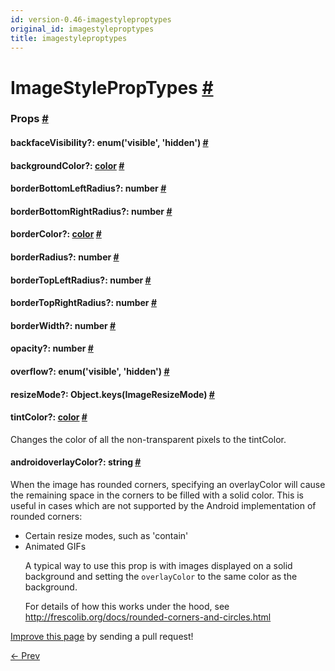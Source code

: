 ```yaml
---
id: version-0.46-imagestyleproptypes
original_id: imagestyleproptypes
title: imagestyleproptypes
---
```

<a id="content"></a><h1><a class="anchor" name="imagestyleproptypes"></a>ImageStylePropTypes <a class="hash-link" href="docs/imagestyleproptypes.html#imagestyleproptypes">#</a></h1><div><noscript></noscript><h3><a class="anchor" name="props"></a>Props <a class="hash-link" href="docs/imagestyleproptypes.html#props">#</a></h3><div class="props"><div class="prop"><h4 class="propTitle"><a class="anchor" name="backfacevisibility"></a>backfaceVisibility?: <span class="propType">enum('visible', 'hidden')</span> <a class="hash-link" href="docs/imagestyleproptypes.html#backfacevisibility">#</a></h4></div><div class="prop"><h4 class="propTitle"><a class="anchor" name="backgroundcolor"></a>backgroundColor?: <span class="propType"><a href="docs/colors.html">color</a></span> <a class="hash-link" href="docs/imagestyleproptypes.html#backgroundcolor">#</a></h4></div><div class="prop"><h4 class="propTitle"><a class="anchor" name="borderbottomleftradius"></a>borderBottomLeftRadius?: <span class="propType">number</span> <a class="hash-link" href="docs/imagestyleproptypes.html#borderbottomleftradius">#</a></h4></div><div class="prop"><h4 class="propTitle"><a class="anchor" name="borderbottomrightradius"></a>borderBottomRightRadius?: <span class="propType">number</span> <a class="hash-link" href="docs/imagestyleproptypes.html#borderbottomrightradius">#</a></h4></div><div class="prop"><h4 class="propTitle"><a class="anchor" name="bordercolor"></a>borderColor?: <span class="propType"><a href="docs/colors.html">color</a></span> <a class="hash-link" href="docs/imagestyleproptypes.html#bordercolor">#</a></h4></div><div class="prop"><h4 class="propTitle"><a class="anchor" name="borderradius"></a>borderRadius?: <span class="propType">number</span> <a class="hash-link" href="docs/imagestyleproptypes.html#borderradius">#</a></h4></div><div class="prop"><h4 class="propTitle"><a class="anchor" name="bordertopleftradius"></a>borderTopLeftRadius?: <span class="propType">number</span> <a class="hash-link" href="docs/imagestyleproptypes.html#bordertopleftradius">#</a></h4></div><div class="prop"><h4 class="propTitle"><a class="anchor" name="bordertoprightradius"></a>borderTopRightRadius?: <span class="propType">number</span> <a class="hash-link" href="docs/imagestyleproptypes.html#bordertoprightradius">#</a></h4></div><div class="prop"><h4 class="propTitle"><a class="anchor" name="borderwidth"></a>borderWidth?: <span class="propType">number</span> <a class="hash-link" href="docs/imagestyleproptypes.html#borderwidth">#</a></h4></div><div class="prop"><h4 class="propTitle"><a class="anchor" name="opacity"></a>opacity?: <span class="propType">number</span> <a class="hash-link" href="docs/imagestyleproptypes.html#opacity">#</a></h4></div><div class="prop"><h4 class="propTitle"><a class="anchor" name="overflow"></a>overflow?: <span class="propType">enum('visible', 'hidden')</span> <a class="hash-link" href="docs/imagestyleproptypes.html#overflow">#</a></h4></div><div class="prop"><h4 class="propTitle"><a class="anchor" name="resizemode"></a>resizeMode?: <span class="propType">Object.keys(ImageResizeMode)</span> <a class="hash-link" href="docs/imagestyleproptypes.html#resizemode">#</a></h4></div><div class="prop"><h4 class="propTitle"><a class="anchor" name="tintcolor"></a>tintColor?: <span class="propType"><a href="docs/colors.html">color</a></span> <a class="hash-link" href="docs/imagestyleproptypes.html#tintcolor">#</a></h4><div><p>Changes the color of all the non-transparent pixels to the tintColor.</p></div></div><div class="prop"><h4 class="propTitle"><a class="anchor" name="overlaycolor"></a><span class="platform">android</span>overlayColor?: <span class="propType">string</span> <a class="hash-link" href="docs/imagestyleproptypes.html#overlaycolor">#</a></h4><div><p>When the image has rounded corners, specifying an overlayColor will
cause the remaining space in the corners to be filled with a solid color.
This is useful in cases which are not supported by the Android
implementation of rounded corners:
  - Certain resize modes, such as 'contain'
  - Animated GIFs</p><p>A typical way to use this prop is with images displayed on a solid
background and setting the <code>overlayColor</code> to the same color
as the background.</p><p>For details of how this works under the hood, see
<a href="http://frescolib.org/docs/rounded-corners-and-circles.html">http://frescolib.org/docs/rounded-corners-and-circles.html</a></p></div></div></div></div><p class="edit-page-block"><a target="_blank" href="https://github.com/facebook/react-native/blob/master/Libraries/Image/ImageStylePropTypes.js">Improve this page</a> by sending a pull request!</p><div class="docs-prevnext"><a class="docs-prev" href="docs/textstyleproptypes.html#content">← Prev</a></div>